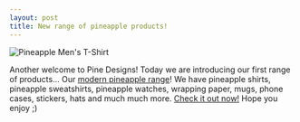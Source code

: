 ```yaml
---
layout: post
title: New range of pineapple products!
---
```


![Pineapple Men's T-Shirt][shirt-img]

Another welcome to Pine Designs! Today we are introducing our first range of products... Our [modern pineapple range][modern-pineapple-range]! We have pineapple shirts, pineapple sweatshirts, pineapple watches, wrapping paper, mugs, phone cases, stickers, hats and much much more. [Check it out now!][modern-pineapple-range] Hope you enjoy ;)

[shirt-img]: {{site.postimg}}/pineapple-products/shirt.jpg
[modern-pineapple-range]: {{site.zazzle.collections.modern-pineapple}}